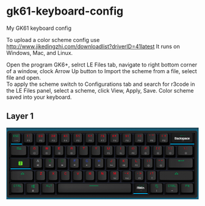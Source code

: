 # gk61-keyboard-config
My GK61 keyboard config

To upload a color scheme config use  http://www.jikedingzhi.com/downloadlist?driverID=41latest
It runs on Windows, Mac, and Linux.

Open the program GK6+, selrct LE Files tab, navigate to right bottom corner of a window, clock Arrow Up button to Import the scheme from a file, select file and open.  
To apply the scheme switch to Configurations tab and search for r3code in the LE Files panel, select a scheme, click View, Apply, Save. Color scheme saved into your keyboard.


## Layer 1

![Layer 1](https://github.com/r3code/gk61-keyboard-config/blob/main/r3code_gk61_keyboard_layer_1_remap.png)
